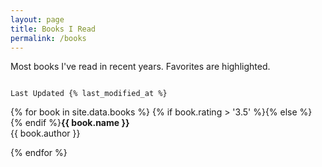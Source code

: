 ```yaml
---
layout: page
title: Books I Read
permalink: /books
---
```

Most books I've read in recent years. Favorites are highlighted.

<code>
Last Updated {% last_modified_at %}
</code>

{% for book in site.data.books %}
{% if book.rating > '3.5' %}<i class="category-icon fas fa-bookmark"></i>{% else %}
<i class="category-icon far fa-bookmark"></i>{% endif %}<b>{{ book.name }}</b><br />
{{ book.author }}

{% endfor %}